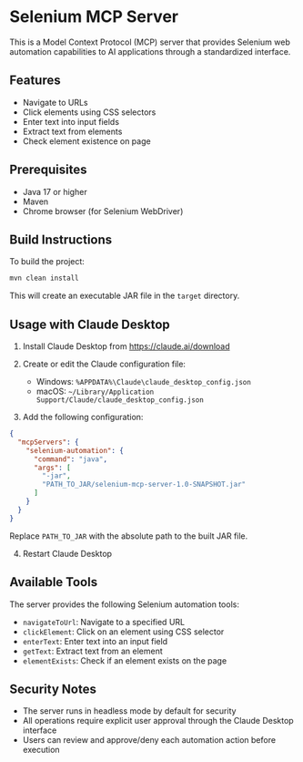 # Selenium MCP Server

This is a Model Context Protocol (MCP) server that provides Selenium web automation capabilities to AI applications through a standardized interface.

## Features

- Navigate to URLs
- Click elements using CSS selectors
- Enter text into input fields
- Extract text from elements
- Check element existence on page

## Prerequisites

- Java 17 or higher
- Maven
- Chrome browser (for Selenium WebDriver)

## Build Instructions

To build the project:

```bash
mvn clean install
```

This will create an executable JAR file in the `target` directory.

## Usage with Claude Desktop

1. Install Claude Desktop from https://claude.ai/download
2. Create or edit the Claude configuration file:
   - Windows: `%APPDATA%\Claude\claude_desktop_config.json`
   - macOS: `~/Library/Application Support/Claude/claude_desktop_config.json`

3. Add the following configuration:

```json
{
  "mcpServers": {
    "selenium-automation": {
      "command": "java",
      "args": [
        "-jar",
        "PATH_TO_JAR/selenium-mcp-server-1.0-SNAPSHOT.jar"
      ]
    }
  }
}
```

Replace `PATH_TO_JAR` with the absolute path to the built JAR file.

4. Restart Claude Desktop

## Available Tools

The server provides the following Selenium automation tools:

- `navigateToUrl`: Navigate to a specified URL
- `clickElement`: Click on an element using CSS selector
- `enterText`: Enter text into an input field
- `getText`: Extract text from an element
- `elementExists`: Check if an element exists on the page

## Security Notes

- The server runs in headless mode by default for security
- All operations require explicit user approval through the Claude Desktop interface
- Users can review and approve/deny each automation action before execution
